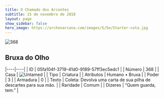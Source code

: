 ```yaml
---
title: O Chamado dos Arcontes
subtitle: 15 de novembro de 2018
layout: page
show_sidebar: false
hero_image: https://archonarcana.com/images/5/5e/Starter-cota.jpg
---
```


![368](https://cdn.keyforgegame.com/media/card_front/pt/341_368_MC5PG9FQ3766_pt.png)

## Bruxa do Olho

|----|----|
| ID | 05fa104f-3719-41d0-9189-57ff3ec5edc1 |
| Número | 368 |
| Casa | ![Untamed](https://archonarcana.com/images/thumb/b/bd/Untamed.png/22px-Untamed.png "Indomados") |
| Tipo | Criatura |
| Atributos | Humano • Bruxa |
| Poder | 3 |
| Armadura | 0 |
| Texto | Coleta: Devolva uma carta de sua pilha de descartes para sua mão. |
| Raridade | Comum |
| Dizeres | “Quem guarda, tem.” |
